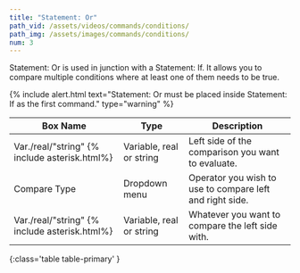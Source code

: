 ```yaml
---
title: "Statement: Or"
path_vid: /assets/videos/commands/conditions/
path_img: /assets/images/commands/conditions/
num: 3
---
```


Statement: Or is used in junction with a Statement: If. It allows you to compare multiple conditions where at least one of them needs to be true.

{% include alert.html text="Statement: Or must be placed inside Statement: If as the first command." type="warning" %} 

| Box Name | Type | Description | 
|-------|--------|--------|
| Var./real/"string" {% include asterisk.html%}| Variable, real or string	 | Left side of the comparison you want to evaluate. |
|Compare Type |	Dropdown menu |	Operator you wish to use to compare left and right side.
|Var./real/"string" {% include asterisk.html%}|	Variable, real or string|	Whatever you want to compare the left side with.
{:class='table table-primary' }











